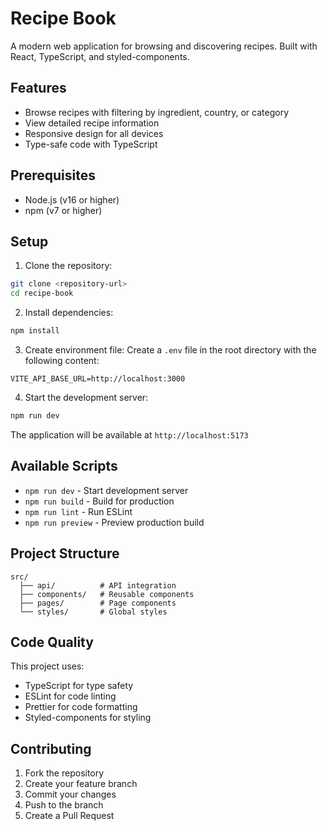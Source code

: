 # Recipe Book

A modern web application for browsing and discovering recipes. Built with React, TypeScript, and styled-components.

## Features

- Browse recipes with filtering by ingredient, country, or category
- View detailed recipe information
- Responsive design for all devices
- Type-safe code with TypeScript

## Prerequisites

- Node.js (v16 or higher)
- npm (v7 or higher)

## Setup

1. Clone the repository:

```bash
git clone <repository-url>
cd recipe-book
```

2. Install dependencies:

```bash
npm install
```

3. Create environment file:
   Create a `.env` file in the root directory with the following content:

```
VITE_API_BASE_URL=http://localhost:3000
```

4. Start the development server:

```bash
npm run dev
```

The application will be available at `http://localhost:5173`

## Available Scripts

- `npm run dev` - Start development server
- `npm run build` - Build for production
- `npm run lint` - Run ESLint
- `npm run preview` - Preview production build

## Project Structure

```
src/
  ├── api/          # API integration
  ├── components/   # Reusable components
  ├── pages/        # Page components
  └── styles/       # Global styles
```

## Code Quality

This project uses:

- TypeScript for type safety
- ESLint for code linting
- Prettier for code formatting
- Styled-components for styling

## Contributing

1. Fork the repository
2. Create your feature branch
3. Commit your changes
4. Push to the branch
5. Create a Pull Request
